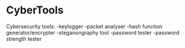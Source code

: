 # CyberTools
Cybersecurity tools:
-keylogger
-packet analyser
-hash function generator/encrypter
-steganongraphy tool
-password tester
-password strength tester

